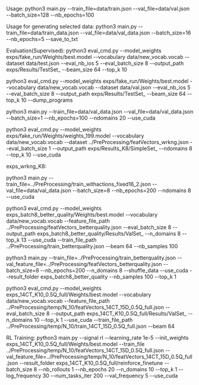 Usage: python3 main.py --train_file=data/train.json --val_file=data/val.json --batch_size=128  --nb_epochs=100

Usage for generating selected data: python3 main.py --train_file=data/train_data.json --val_file=data/val_data.json --batch_size=16  --nb_epochs=5 --save_to_txt

Evaluation(Supervised):
python3 eval_cmd.py --model_weights exps/fake_run/Weights/best.model --vocabulary data/new_vocab.vocab --dataset data/test.json --eval_nb_ios 5 --eval_batch_size 8 
--output_path exps/Results/TestSet_ --beam_size 64 --top_k 10

python3 eval_cmd.py --model_weights exps/fake_run/Weights/best.model --vocabulary data/new_vocab.vocab --dataset data/val.json --eval_nb_ios 5 --eval_batch_size 8 
--output_path exps/Results/TestSet_ --beam_size 64 --top_k 10 --dump_programs 

python3 main.py --train_file=data/val_data.json --val_file=data/val_data.json --batch_size=1  --nb_epochs=100 --ndomains 20 --use_cuda

python3 eval_cmd.py --model_weights exps/fake_run/Weights/weights_199.model --vocabulary data/new_vocab.vocab --dataset ../PreProcessing/featVectors_wrkng.json --eval_batch_size 1 --output_path exps/Results_K8/SimpleSet_ --ndomains 8 --top_k 10 --use_cuda

exps_wrkng_K8:

python3 main.py --train_file=../PreProcessing/train_withactions_fixed16_2.json --val_file=data/val_data.json --batch_size=8  --nb_epochs=200 --ndomains 8 --use_cuda


python3 eval_cmd.py --model_weights exps_batch8_better_quality/Weights/best.model --vocabulary data/new_vocab.vocab --feature_file_path ../PreProcessing/featVectors_betterquality.json --eval_batch_size 8 --output_path exps_batch8_better_quality/Results/ValSet_ --n_domains 8 --top_k 13 --use_cuda --train_file_path ../PreProcessing/train_betterquality.json --beam 64 --nb_samples 100

python3 main.py --train_file=../PreProcessing/train_betterquality.json --val_feature_file=../PreProcessing/featVectors_betterquality.json --batch_size=8  --nb_epochs=200 --n_domains 8 --shuffle_data --use_cuda --result_folder exps_batch8_better_quality --nb_samples 100 --top_k 1

python3 eval_cmd.py --model_weights exps_14CT_K10_0.5Q_full/Weights/best.model --vocabulary data/new_vocab.vocab --feature_file_path ../PreProcessing/temp/N_10/featVectors_14CT_15D_0.5Q_full.json --eval_batch_size 8 --output_path exps_14CT_K10_0.5Q_full/Results/ValSet_ --n_domains 10 --top_k 1 --use_cuda --train_file_path ../PreProcessing/temp/N_10/train_14CT_15D_0.5Q_full.json --beam 64

RL Training:
python3 main.py  --signal rl --learning_rate 1e-5 --init_weights exps_14CT_K10_0.5Q_full/Weights/best.model --train_file ../PreProcessing/temp/N_10/featVectors_14CT_15D_0.5Q_full.json --val_feature_file=../PreProcessing/temp/N_10/featVectors_14CT_15D_0.5Q_full.json --result_folder exps_14CT_K10_0.5Q_full/reinforce_finetune --batch_size 8 --nb_rollouts 1 --nb_epochs 20 --n_domains 10 --top_k 1 --log_frequency 30 --num_tasks_iter 200 --val_frequency 5 --use_cuda


